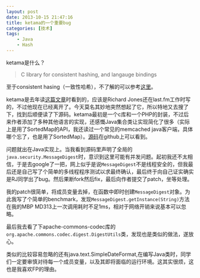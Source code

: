 ```yaml
---
layout: post
date: 2013-10-15 21:47:16
title: ketama的一个重要bug
categories: [技术]
tags:
	- Java
	- Hash
---
```

ketama是什么？

>C library for consistent hashing, and langauge bindings

至于consistent hasing（一致性哈希），不了解的可以参考[这里](http://en.wikipedia.org/wiki/Consistent_hashing)。

ketama是去年读[这篇文章](http://www.last.fm/user/RJ/journal/2007/04/10/rz_libketama_-_a_consistent_hashing_algo_for_memcache_clients)时看到的，应该是Richard Jones还在last.fm工作时写的，不过他现在已经离开了。今天莫名其妙地突然想起了它，所以特地又去搜了下，找到后顺便读了下源码。ketama最初是一个c库和一个PHP的封装，不过后来作者添加了多种其他语言的实现，还感慨Java集合类让实现简化了很多（实际上是用了SortedMap的API，我还读过一个常见的memcached java客户端，具体哪个忘了，也是用了SortedMap）。[源码](https://github.com/RJ/ketama)在github上可以看到。

问题就出在Java实现上。当我看到源码里声明了全局的`java.security.MessageDigest`时，意识到这里可能有并发问题。起初我还不太相信，于是去google了一把，网上似乎是说`MessageDigest`不是线程安全的，但我最后还是自己写了个简单的多线程程序测试以求最终确认，最后终于向自己证实确实是RJ同学出了bug。然后果断fork然后fix，最后向作者提交了patch，坐等处理。

我的patch很简单，将成员变量去掉，在函数中即时创建`MessageDigest`对象。为此我写了个简单的benchmark，发现`MessageDigest.getInstance(String)`方法在我的MBP MD313上一次调用耗时不足1ms，相对于网络开销来说基本可以忽略。

最后我去看了下apache-commons-codec库的`org.apache.commons.codec.digest.DigestUtils`类，发现也是类似的做法，遂放心。

类似的比较容易忽略的还有java.text.SimpleDateFormat,在编写Java类时，同学们一定要审慎对待每一个成员变量，以及其即将面临的运行环境。这其实很烦，这也是我喜欢FP的理由。
